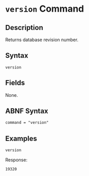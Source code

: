 # `version` Command

## Description

Returns database revision number.

## Syntax

```ls
version
```

## Fields

None.

## ABNF Syntax

```txt
command = "version"
```

## Examples

```txt
version
```

Response:

```txt
19320
```
